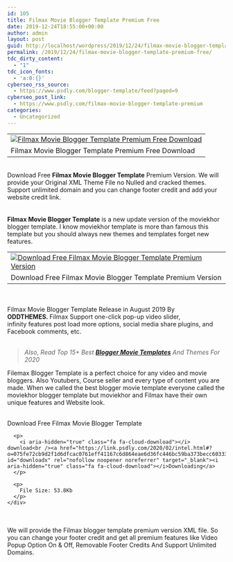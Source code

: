 ```yaml
---
id: 105
title: Filmax Movie Blogger Template Premium Free
date: 2019-12-24T18:55:00+00:00
author: admin
layout: post
guid: http://localhost/wordpress/2019/12/24/filmax-movie-blogger-template-premium-free/
permalink: /2019/12/24/filmax-movie-blogger-template-premium-free/
tdc_dirty_content:
  - "1"
tdc_icon_fonts:
  - 'a:0:{}'
cyberseo_rss_source:
  - https://www.psdly.com/blogger-template/feed?paged=9
cyberseo_post_link:
  - https://www.psdly.com/filmax-movie-blogger-template-premium
categories:
  - Uncategorized
---
```

<table align="center" cellpadding="0" cellspacing="0" class="tr-caption-container">
  <tr>
    <td>
      <a href="https://i2.wp.com/www.psdly.com/wp-content/uploads/2019/12/Filmax-Movie-Blogger-Template-Premium-Free.jpg?ssl=1" imageanchor="1"><img alt="Filmax Movie Blogger Template Premium Free Download" border="0" data-original-height="600" data-original-width="800" src="https://i2.wp.com/www.psdly.com/wp-content/uploads/2019/12/Filmax-Movie-Blogger-Template-Premium-Free.jpg?ssl=1" title="Filmax Movie Blogger Template Premium Free" data-recalc-dims="1" /></a>
    </td>
  </tr>
  
  <tr readability="2">
    <td class="tr-caption">
      <span>Filmax Movie Blogger Template Premium Free Download</span>
    </td>
  </tr>
</table>

<span><br />Download Free&nbsp;<b>Filmax Movie Blogger Template</b> Premium Version. We will provide your Original XML Theme File no Nulled and cracked themes. Support unlimited domain and you can change footer credit and add your website credit link.</span>  
<span><br /></span>  
<span><b>Filmax Movie Blogger Template</b> is a new update version of the moviekhor blogger template. I know moviekhor template is more than famous this template but you should always new themes and templates forget new features.</span>  
<span></span>

<table align="center" cellpadding="0" cellspacing="0" class="tr-caption-container">
  <tr>
    <td>
      <a href="https://i2.wp.com/www.psdly.com/wp-content/uploads/2019/12/Filmax-Movie-Blogger-Template-Premium-Free-1.jpg?ssl=1" imageanchor="1"><img alt="Download Free Filmax Movie Blogger Template Premium Version" border="0" data-original-height="450" data-original-width="800" src="https://i2.wp.com/www.psdly.com/wp-content/uploads/2019/12/Filmax-Movie-Blogger-Template-Premium-Free-1.jpg?ssl=1" title="Download Free Filmax Movie Blogger Template Premium Version" data-recalc-dims="1" /></a>
    </td>
  </tr>
  
  <tr readability="2">
    <td class="tr-caption">
      <span>Download Free&nbsp;Filmax Movie Blogger Template Premium Version</span>
    </td>
  </tr>
</table>

<span><br /></span>  
<span><span>Filmax Movie Blogger Template&nbsp;</span><span>Release in August 2019 By <b>ODDTHEMES.&nbsp;</b></span><span>Filmax</span><span>&nbsp;</span><span>Support one-click pop-up video slider, infinity&nbsp;</span><span><span>features post load more options, social media share plugins, and Facebook comments, etc.</span></span></span>  
<span><span><br /></span></span>

<blockquote class="tr_bq" readability="3.9705882352941">
  <p>
    <i><span><span>Also, Read&nbsp;</span></span><span>Top 15+ Best <a href="https://www.psdly.com/2019/09/15-best-blogger-movie-templates.html" target="_blank" rel="noopener noreferrer"><b>Blogger Movie Templates</b></a> And Themes For 2020</span></i>
  </p>
</blockquote>

<span>Filemax Blogger Template is a perfect choice for any video and movie bloggers. Also Youtubers, Course seller and every type of content you are made. When we called the best blogger movie template everyone called the moviekhor blogger template but moviekhor and Filmax have their own unique features and Website look.</span>  
<span><br /></span>

<div class="batas-downx" readability="9.6463022508039">
  <div class="dalam-downx" readability="5.1951219512195">
    <div class="bungkus-info" readability="6.0609756097561">
      <p>
        Download Free Filmax Movie Blogger Template
      </p>
      
      <p>
        <i aria-hidden="true" class="fa fa-cloud-download"></i> download<br /><a href="https://link.psdly.com/2020/02/intel.html#?o=075fe72cb9d2f1d6dfcac0761eff41167c6d864eae6d36fc446bc59ba373becc60333716afd3b26627f1fcf5d864cec80911f329da3759afd79d3e6bba461627f526d654551e2ce5" id="downloadx" rel="nofollow noopener noreferrer" target="_blank"><i aria-hidden="true" class="fa fa-cloud-download"></i>Downloading</a>
      </p>
      
      <p>
        File Size: 53.8Kb
      </p>
    </div>
  </div>
  
  <p>
    <span><br /></span><br /><span>We will provide the Filmax blogger template premium version XML file. So you can change your footer credit and get all premium features like&nbsp;Video Popup Option On & Off,&nbsp;Removable Footer Credits And Support&nbsp;Unlimited Domains.</span>
  </p>
</div>